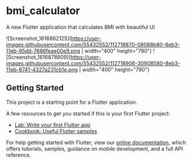 # bmi_calculator

A new Flutter application that calculates BMI with beautiful UI

![Screenshot_1616862125](https://user-images.githubusercontent.com/55432552/112718870-08088b80-8eb3-11eb-95dd-7686feae00e9.png | width="400" height="790")
![Screenshot_1616878809](https://user-images.githubusercontent.com/55432552/112718906-30908580-8eb3-11eb-8741-4327a231cb1e.png | width="400" height="790")


## Getting Started

This project is a starting point for a Flutter application.

A few resources to get you started if this is your first Flutter project:

- [Lab: Write your first Flutter app](https://flutter.dev/docs/get-started/codelab)
- [Cookbook: Useful Flutter samples](https://flutter.dev/docs/cookbook)

For help getting started with Flutter, view our
[online documentation](https://flutter.dev/docs), which offers tutorials,
samples, guidance on mobile development, and a full API reference.
